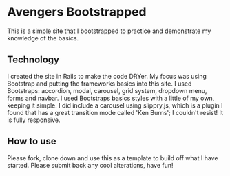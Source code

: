 # Avengers Bootstrapped

  This is a simple site that I bootstrapped to practice and demonstrate my
  knowledge of the basics.  

## Technology

  I created the site in Rails to make the code DRYer.  My focus was
  using Bootstrap and putting the frameworks basics into this site.  I used
  Bootstraps: accordion, modal, carousel, grid system, dropdown menu, forms and
  navbar.  I used Bootstraps basics styles with a little of my own, keeping it simple.
  I did include a carousel using slippry.js, which is a plugin I found that has a great
  transition mode called 'Ken Burns'; I couldn't resist!  It is fully responsive.

## How to use

  Please fork, clone down and use this as a template to build off what I have started. Please submit back any cool alterations, have fun!

